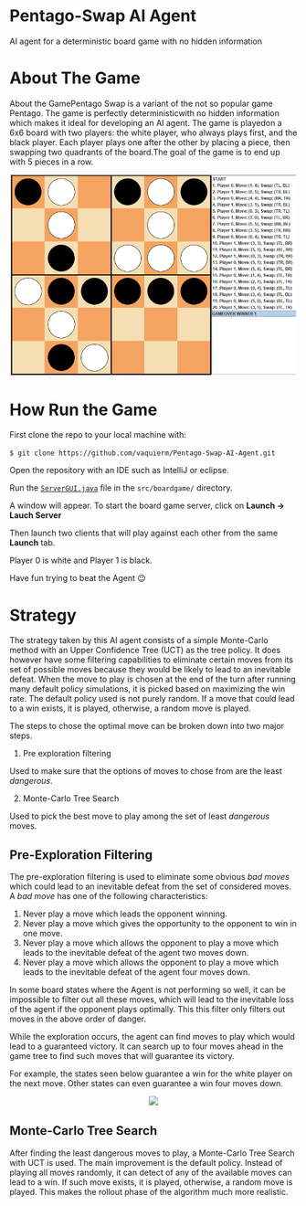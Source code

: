 # Pentago-Swap AI Agent
AI agent for a deterministic board game with no hidden information

# About The Game
About the GamePentago Swap is a variant of the not so popular game Pentago.  The game is perfectly deterministicwith no hidden information which makes it ideal for developing an AI agent.  The game is playedon a 6x6 board with two players:  the white player, who always plays first, and the black player. Each player plays one after the other by placing a piece, then swapping two quadrants of the board.The goal of the game is to end up with 5 pieces in a row.

<p align="center">
  <img src="image/game_example.PNG" width="500" />
</p>

# How Run the Game

First clone the repo to your local machine with:

```$ git clone https://github.com/vaquierm/Pentago-Swap-AI-Agent.git```

Open the repository with an IDE such as IntelliJ or eclipse.

Run the [```ServerGUI.java```](https://github.com/vaquierm/Pentago-Swap-AI-Agent/blob/master/src/boardgame/ServerGUI.java) file in the ```src/boardgame/``` directory.

A window will appear. To start the board game server, click on **Launch -> Lauch Server**

Then launch two clients that will play against each other from the same **Launch** tab.

Player 0 is white and Player 1 is black.

Have fun trying to beat the Agent 😉

# Strategy
The strategy taken by this AI agent consists of a simple Monte-Carlo method with an Upper Confidence Tree (UCT) as the tree policy. It does however have some filtering capabilities to eliminate certain moves from its set of possible moves because they would be likely to lead to an inevitable defeat. When the move to play is chosen at the end of the turn after running many default policy simulations, it is picked based on maximizing the win rate. The default policy used is not purely random. If a move that could lead to a win exists, it is played, otherwise, a random move is played.

The steps to chose the optimal move can be broken down into two major steps.

1. Pre exploration filtering

Used to make sure that the options of moves to chose from are the least *dangerous*.

2. Monte-Carlo Tree Search

Used to pick the best move to play among the set of least *dangerous* moves.

## Pre-Exploration Filtering

The  pre-exploration  filtering  is  used  to  eliminate  some  obvious *bad moves* which  could  lead  to an  inevitable  defeat  from  the  set  of  considered  moves.   A *bad move* has  one  of  the  following characteristics:

1. Never play a move which leads the opponent winning.
2. Never play a move which gives the opportunity to the opponent to win in one move.
3. Never play a move which allows the opponent to play a move which leads to the inevitable defeat of the agent two moves down.
3. Never play a move which allows the opponent to play a move which leads to the inevitable defeat of the agent four moves down.

In some board states where the Agent is not performing so well, it can be impossible to filter out all these moves, which will lead to the inevitable loss of the agent if the opponent plays optimally. This this filter only filters out moves in the above order of danger.

While the exploration occurs, the agent can find moves to play which would lead to a guaranteed victory. It can search up to four moves ahead in the game tree to find such moves that will guarantee its victory.

For example, the states seen below guarantee a win for the white player on the next move. Other states can even guarantee a win four moves down.

<p align="center">
  <img src="image/4_long_critical_state.png" width="700" />
</p>

## Monte-Carlo Tree Search

After finding the least dangerous moves to play, a Monte-Carlo Tree Search with UCT is used. The main improvement is the default policy. Instead of playing all moves randomly, it can detect of any of the available moves can lead to a win. If such move exists, it is played, otherwise, a random move is played. This makes the rollout phase of the algorithm much more realistic.
